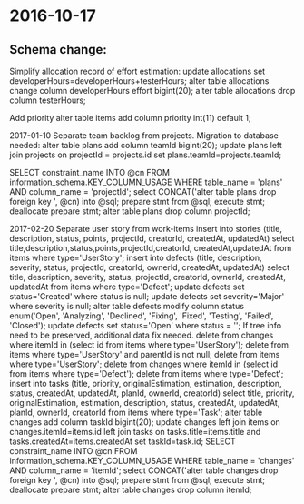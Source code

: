 2016-10-17
==========

Schema change:
--------------
Simplify allocation record of effort estimation:
 update allocations set developerHours=developerHours+testerHours;
 alter table allocations change column developerHours effort bigint(20); 
 alter table allocations drop column testerHours;

Add priority
 alter table items add column priority int(11) default 1;

2017-01-10
Separate team backlog from projects.
Migration to database needed:
  alter table plans add column teamId bigint(20);
  update plans left join projects on projectId = projects.id set plans.teamId=projects.teamId;
  
  SELECT constraint_name INTO @cn FROM  information_schema.KEY_COLUMN_USAGE WHERE table_name = 'plans' AND column_name = 'projectId';
  select CONCAT('alter table plans drop foreign key ', @cn) into @sql;
  prepare stmt from @sql;
  execute stmt;
  deallocate prepare stmt;
  alter table plans drop column projectId;

2017-02-20
Separate user story from work-items
  insert into stories (title, description, status, points, projectId, creatorId, createdAt, updatedAt) 
    select title,description,status,points,projectId,creatorId, createdAt,updatedAt from items where type='UserStory';
  insert into defects (title, description, severity, status, projectId, creatorId, ownerId, createdAt, updatedAt) 
    select title, description, severity, status, projectId, creatorId, ownerId, createdAt, updatedAt from items where type='Defect';
  update defects set status='Created' where status is null;
  update defects set severity='Major' where severity is null;
  alter table defects modify column status enum('Open', 'Analyzing', 'Declined', 'Fixing', 'Fixed', 'Testing', 'Failed', 'Closed');
  update defects set status='Open' where status = '';
If tree info need to be preserved, additional data fix needed.
  delete from changes where itemId in (select id from items where type='UserStory');
  delete from items where type='UserStory' and parentId is not null;
  delete from items where type='UserStory';
  delete from changes where itemId in (select id from items where type='Defect');
  delete from items where type='Defect';
  insert into tasks (title, priority, originalEstimation, estimation, description, status, createdAt, updatedAt, planId, ownerId, creatorId) select title, priority, originalEstimation, estimation, description, status, createdAt, updatedAt, planId, ownerId, creatorId from items where type='Task';
  alter table changes add column taskId bigint(20);
  update changes left join items on changes.itemId=items.id left join tasks on tasks.title=items.title and tasks.createdAt=items.createdAt set taskId=task.id;
  SELECT constraint_name INTO @cn FROM  information_schema.KEY_COLUMN_USAGE WHERE table_name = 'changes' AND column_name = 'itemId';
  select CONCAT('alter table changes drop foreign key ', @cn) into @sql;
  prepare stmt from @sql;
  execute stmt;
  deallocate prepare stmt;
  alter table changes drop column itemId;
